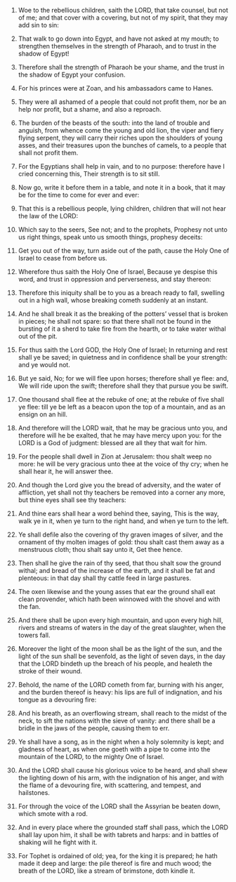 1. Woe to the rebellious children, saith the LORD, that take
counsel, but not of me; and that cover with a covering, but not of my
spirit, that they may add sin to sin:

2. That walk to go down into
Egypt, and have not asked at my mouth; to strengthen themselves in the
strength of Pharaoh, and to trust in the shadow of Egypt!

3. Therefore shall the strength of Pharaoh be your shame, and the trust
in the shadow of Egypt your confusion.

4. For his princes were at Zoan, and his ambassadors came to Hanes.

5. They were all ashamed of a people that could not profit them, nor
be an help nor profit, but a shame, and also a reproach.

6. The burden of the beasts of the south: into the land of trouble
and anguish, from whence come the young and old lion, the viper and
fiery flying serpent, they will carry their riches upon the shoulders
of young asses, and their treasures upon the bunches of camels, to a
people that shall not profit them.

7. For the Egyptians shall help in vain, and to no purpose:
therefore have I cried concerning this, Their strength is to sit
still.

8. Now go, write it before them in a table, and note it in a book,
that it may be for the time to come for ever and ever:

9. That this
is a rebellious people, lying children, children that will not hear
the law of the LORD:

10. Which say to the seers, See not; and to the
prophets, Prophesy not unto us right things, speak unto us smooth
things, prophesy deceits:

11. Get you out of the way, turn aside out
of the path, cause the Holy One of Israel to cease from before us.

12. Wherefore thus saith the Holy One of Israel, Because ye despise
this word, and trust in oppression and perverseness, and stay thereon:

13. Therefore this iniquity shall be to you as a breach ready to
fall, swelling out in a high wall, whose breaking cometh suddenly at
an instant.

14. And he shall break it as the breaking of the potters’ vessel
that is broken in pieces; he shall not spare: so that there shall not
be found in the bursting of it a sherd to take fire from the hearth,
or to take water withal out of the pit.

15. For thus saith the Lord GOD, the Holy One of Israel; In
returning and rest shall ye be saved; in quietness and in confidence
shall be your strength: and ye would not.

16. But ye said, No; for we will flee upon horses; therefore shall
ye flee: and, We will ride upon the swift; therefore shall they that
pursue you be swift.

17. One thousand shall flee at the rebuke of one; at the rebuke of
five shall ye flee: till ye be left as a beacon upon the top of a
mountain, and as an ensign on an hill.

18. And therefore will the LORD wait, that he may be gracious unto
you, and therefore will he be exalted, that he may have mercy upon
you: for the LORD is a God of judgment: blessed are all they that wait
for him.

19. For the people shall dwell in Zion at Jerusalem: thou shalt weep
no more: he will be very gracious unto thee at the voice of thy cry;
when he shall hear it, he will answer thee.

20. And though the Lord give you the bread of adversity, and the
water of affliction, yet shall not thy teachers be removed into a
corner any more, but thine eyes shall see thy teachers:

21. And
thine ears shall hear a word behind thee, saying, This is the way,
walk ye in it, when ye turn to the right hand, and when ye turn to the
left.

22. Ye shall defile also the covering of thy graven images of
silver, and the ornament of thy molten images of gold: thou shalt cast
them away as a menstruous cloth; thou shalt say unto it, Get thee
hence.

23. Then shall he give the rain of thy seed, that thou shalt sow the
ground withal; and bread of the increase of the earth, and it shall be
fat and plenteous: in that day shall thy cattle feed in large
pastures.

24. The oxen likewise and the young asses that ear the ground shall
eat clean provender, which hath been winnowed with the shovel and with
the fan.

25. And there shall be upon every high mountain, and upon every high
hill, rivers and streams of waters in the day of the great slaughter,
when the towers fall.

26. Moreover the light of the moon shall be as the light of the sun,
and the light of the sun shall be sevenfold, as the light of seven
days, in the day that the LORD bindeth up the breach of his people,
and healeth the stroke of their wound.

27. Behold, the name of the LORD cometh from far, burning with his
anger, and the burden thereof is heavy: his lips are full of
indignation, and his tongue as a devouring fire:

28. And his breath,
as an overflowing stream, shall reach to the midst of the neck, to
sift the nations with the sieve of vanity: and there shall be a bridle
in the jaws of the people, causing them to err.

29. Ye shall have a song, as in the night when a holy solemnity is
kept; and gladness of heart, as when one goeth with a pipe to come
into the mountain of the LORD, to the mighty One of Israel.

30. And the LORD shall cause his glorious voice to be heard, and
shall shew the lighting down of his arm, with the indignation of his
anger, and with the flame of a devouring fire, with scattering, and
tempest, and hailstones.

31. For through the voice of the LORD shall the Assyrian be beaten
down, which smote with a rod.

32. And in every place where the grounded staff shall pass, which
the LORD shall lay upon him, it shall be with tabrets and harps: and
in battles of shaking will he fight with it.

33. For Tophet is ordained of old; yea, for the king it is prepared;
he hath made it deep and large: the pile thereof is fire and much
wood; the breath of the LORD, like a stream of brimstone, doth kindle
it.
